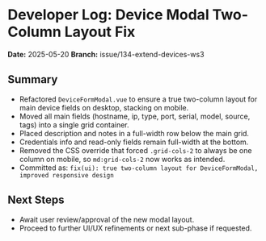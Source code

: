 # Developer Log: Device Modal Two-Column Layout Fix

**Date:** 2025-05-20
**Branch:** issue/134-extend-devices-ws3

## Summary
- Refactored `DeviceFormModal.vue` to ensure a true two-column layout for main device fields on desktop, stacking on mobile.
- Moved all main fields (hostname, ip, type, port, serial, model, source, tags) into a single grid container.
- Placed description and notes in a full-width row below the main grid.
- Credentials info and read-only fields remain full-width at the bottom.
- Removed the CSS override that forced `.grid-cols-2` to always be one column on mobile, so `md:grid-cols-2` now works as intended.
- Committed as: `fix(ui): true two-column layout for DeviceFormModal, improved responsive design`

## Next Steps
- Await user review/approval of the new modal layout.
- Proceed to further UI/UX refinements or next sub-phase if requested.
